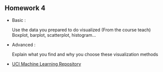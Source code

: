 ## Homework 4
- Basic :

    Use the data you prepared to do visualized (From the course teach)  Boxplot, barplot, scatterplot, histogram…
- Advanced : 

    Explain what you find and why you choose these visualization methods



- [UCI Machine Learning Repository](https://archive.ics.uci.edu/ml/datasets.php)
